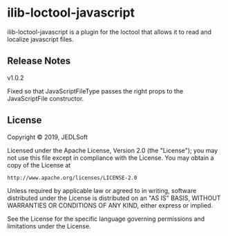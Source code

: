# ilib-loctool-javascript

ilib-loctool-javascript is a plugin for the loctool that
allows it to read and localize javascript files.

## Release Notes

v1.0.2

Fixed so that JavaScriptFileType passes the right props to
the JavaScriptFile constructor.

## License

Copyright © 2019, JEDLSoft

Licensed under the Apache License, Version 2.0 (the "License");
you may not use this file except in compliance with the License.
You may obtain a copy of the License at

    http://www.apache.org/licenses/LICENSE-2.0

Unless required by applicable law or agreed to in writing, software
distributed under the License is distributed on an "AS IS" BASIS,
WITHOUT WARRANTIES OR CONDITIONS OF ANY KIND, either express or implied.

See the License for the specific language governing permissions and
limitations under the License.
